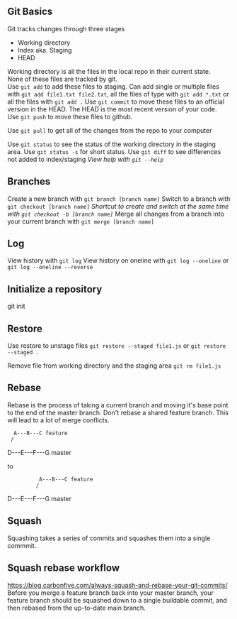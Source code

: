 ## Git Basics

Git tracks changes through three stages
* Working directory  
* Index aka. Staging
* HEAD  

Working directory is all the files in the local repo in their current state.  
None of these files are tracked by git.  
Use `git add` to add these files to staging. Can add single or multiple files with `git add file1.txt file2.txt`, all the files of type with `git add *.txt` or all the files with `git add .` 
Use `git commit` to move these files to an official version in the HEAD. The HEAD is the most recent version of your code.  
Use `git push` to move these files to github.

Use `git pull` to get all of the changes from the repo to your computer

Use `git status` to see the status of the working directory in the staging area. Use `git status -s` for short status.
Use `git diff` to see differences not added to index/staging
*View help with `git --help`*


## Branches
Create a new branch with `git branch [branch name]`
Switch to a branch with `git checkout [branch name]` 
*Shortcut to create and switch at the same time with `git checkout -b [branch name]`*
Merge all changes from a branch into your current branch with `git merge [branch name]`

## Log 
View history with `git log`
View history on oneline with `git log --oneline` or `git log --oneline --reverse`

## Initialize a repository
git init

## Restore
Use restore to unstage files
`git restore --staged file1.js` or `git restore --staged .`

Remove file from working directory and the staging area
`git rm file1.js`

## Rebase
Rebase is the process of taking a current branch and moving it's base point to the end of the master branch.
Don't rebase a shared feature branch. This will lead to a lot of merge conflicts.

      A---B---C feature
     /
D---E---F---G master

to

              A---B---C feature
             /
D---E---F---G master


## Squash
Squashing takes a series of commits and squashes them into a single commmit.

## Squash rebase workflow
https://blog.carbonfive.com/always-squash-and-rebase-your-git-commits/
Before you merge a feature branch back into your master branch, your feature branch should be squashed down to a single buildable commit, and then rebased from the up-to-date main branch.